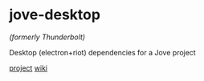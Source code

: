 # jove-desktop

_(formerly Thunderbolt)_

Desktop (electron+riot) dependencies for a Jove project

[project](https://github.com/tremho/thunderbolt-common/projects/1)
[wiki](https://github.com/tremho/thunderbolt-common/wiki)
